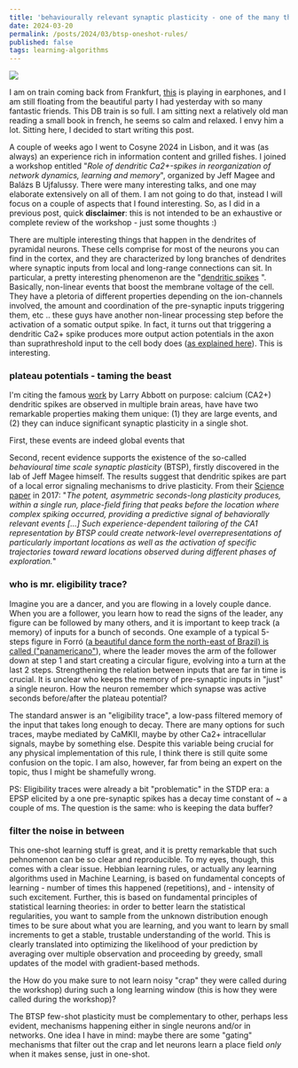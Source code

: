 ```yaml
---
title: 'behaviourally relevant synaptic plasticity - one of the many things that happen in dendrites'
date: 2024-03-20
permalink: /posts/2024/03/btsp-oneshot-rules/
published: false
tags: learning-algorithms
---
```


![](https://static.wixstatic.com/media/fdab37_affebf0f74384776b34299200f07c7d4~mv2.jpg/v1/fill/w_417,h_306,al_c,q_90/fdab37_affebf0f74384776b34299200f07c7d4~mv2.jpg)

I am on train coming back from Frankfurt, <a href="https://open.spotify.com/track/55mvtucws4Mnro27744t9X?si=58d552b8c5424fa9" target="_blank">this</a> is playing in earphones, and I am still floating from the beautiful party I had yesterday with so many fantastic friends. This DB train is so full. I am sitting next a relatively old man reading a small book in french, he seems so calm and relaxed. I envy him a lot. Sitting here, I decided to start writing this post. 

A couple of weeks ago I went to Cosyne 2024 in Lisbon, and it was (as always) an experience rich in information content and grilled fishes. I joined a workshop entitled "*Role of dendritic Ca2+-spikes in reorganization of network dynamics, learning and memory*", organized by Jeff Magee and Balázs B Ujfalussy. There were many interesting talks, and one may elaborate extensively on all of them. I am not going to do that, instead I will focus on a couple of aspects that I found interesting. So, as I did in a previous post, quick **disclaimer**: this is not intended to be an exhaustive or complete review of the workshop - just some thoughts :) 

There are multiple interesting things that happen in the dendrites of pyramidal neurons. These cells comprise for most of the neurons you can find in the cortex, and they are characterized by long branches of dendrites where synaptic inputs from local and long-range connections can sit. In particular, a pretty interesting phenomenon are the "<a href="https://www.jneurosci.org/content/18/10/3919" target="_blank">dendritic spikes</a> ". Basically, non-linear events that boost the membrane voltage of the cell. They have a pletoria of different properties depending on the ion-channels involved, the amount and coordination of the pre-synaptic inputs triggering them, etc .. these guys have another non-linear processing step before the activation of a somatic output spike. In fact, it turns out that triggering a dendritic Ca2+ spike produces more output action potentials in the axon than suprathreshold input to the cell body does (<a href="https://linkinghub.elsevier.com/retrieve/pii/S0166223612002032" target="_blank">as explained here</a>). This is interesting.     

### plateau potentials - taming the beast

I'm citing the famous <a href="https://www.nature.com/articles/nn1100_1178" target="_blank">work</a> by Larry Abbott on purpose: calcium (CA2+) dendritic spikes are observed in multiple brain areas, have have two remarkable properties making them unique: (1) they are large events, and (2) they can induce significant synaptic plasticity in a single shot.

First, these events are indeed global events that 

Second, recent evidence supports the existence of the so-called *behavioural time scale synaptic plasticity* (BTSP), firstly discovered in the lab of Jeff Magee himself. The results suggest that dendritic spikes are part of a local error signaling mechanisms to drive plasticity. From their <a href="https://www.science.org/doi/abs/10.1126/science.aan3846?casa_token=-10OxuMFtn4AAAAA:h6nHeumM4rItaA1HfyH8ZhBmch_mJEtA3NcBTbLqj-Pb3-Yp1w4bhPP1eAYZtKr9cvYtqWLbY0zrPHM" target="_blank">Science paper</a> in 2017: "*The potent, asymmetric seconds-long plasticity produces, within a single run, place-field firing that peaks before the location where complex spiking occurred, providing a predictive signal of behaviorally relevant events [...] Such experience-dependent tailoring of the CA1 representation by BTSP could create network-level overrepresentations of particularly important locations as well as the activation of specific trajectories toward reward locations observed during different phases of exploration.*"

### who is mr. eligibility trace?

Imagine you are a dancer, and you are flowing in a lovely couple dance. When you are a follower, you learn how to read the signs of the leader, any figure can be followed by many others, and it is important to keep track (a memory) of inputs for a bunch of seconds. One example of a typical 5-steps figure in Forró (<a href="https://www.youtube.com/watch?v=C9g9pvz_se8" target="_blank">a beautiful dance form the north-east of Brazil) is called (<a href="https://www.youtube.com/watch?v=QdvzUyJkQcca" target="_blank">"panamericano"</a>), where the leader moves the arm of the follower down at step 1 and start creating a circular figure, evolving into a turn at the last 2 steps. Strengthening the relation between inputs that are far in time is crucial. It is unclear who keeps the memory of pre-synaptic inputs in "just" a single neuron. How the neuron remember which synapse was active seconds before/after the plateau potential? 

The standard answer is an "eligibility trace", a low-pass filtered memory of the input that takes long enough to decay. There are many options for such traces, maybe mediated by CaMKII, maybe by other Ca2+ intracellular signals, maybe by something else. Despite this variable being crucial for any physical implementation of this rule, I think there is still quite some confusion on the topic. I am also, however, far from being an expert on the topic, thus I might be shamefully wrong. 

PS: Eligibility traces were already a bit "problematic" in the STDP era: a EPSP elicited by a one pre-synaptic spikes has a decay time constant of ~ a couple of ms. The question is the same: who is keeping the data buffer? 

### filter the noise in between

This one-shot learning stuff is great, and it is pretty remarkable that such pehnomenon can be so clear and reproducible. To my eyes, though, this comes with a clear issue. Hebbian learning rules, or actually any learning algorithms used in Machine Learning, is based on fundamental concepts of learning - number of times this happened (repetitions), and - intensity of such excitement. Further, this is based on fundamental principles of statistical learning theories: in order to better learn the statistical regularities, you want to sample from the unknown distribution enough times to be sure about what you are learning, and you want to learn by small increments to get a stable, trustable understanding of the world. This is clearly translated into optimizing the likelihood of your prediction by averaging over multiple observation and proceeding by greedy, small updates of the model with gradient-based methods.

 the How do you make sure to not learn noisy "crap" they were called during the workshop) during such a long learning window (this is how they were called during the workshop)? 
 
The BTSP few-shot plasticity must be complementary to other, perhaps less evident, mechanisms happening either in single neurons and/or in networks. One idea I have in mind: maybe there are some "gating" mechanisms that filter out the crap and let neurons learn a place field *only* when it makes sense, just in one-shot.